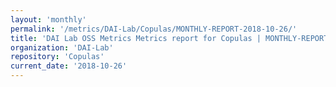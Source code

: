 ```yaml
---
layout: 'monthly'
permalink: '/metrics/DAI-Lab/Copulas/MONTHLY-REPORT-2018-10-26/'
title: 'DAI Lab OSS Metrics Metrics report for Copulas | MONTHLY-REPORT-2018-10-26'
organization: 'DAI-Lab'
repository: 'Copulas'
current_date: '2018-10-26'
---
```

